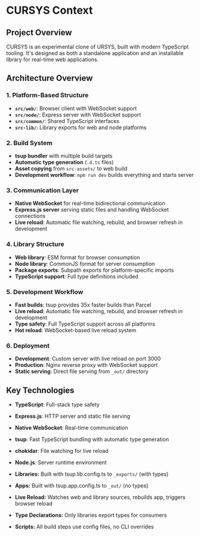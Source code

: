 # CURSYS Context

## Project Overview
CURSYS is an experimental clone of URSYS, built with modern TypeScript tooling. It's designed as both a standalone application and an installable library for real-time web applications.

## Architecture Overview

### 1. Platform-Based Structure
- **`src/web/`**: Browser client with WebSocket support
- **`src/node/`**: Express server with WebSocket support  
- **`src/common/`**: Shared TypeScript interfaces
- **`src-lib/`**: Library exports for web and node platforms

### 2. Build System
- **tsup bundler** with multiple build targets
- **Automatic type generation** (`.d.ts` files)
- **Asset copying** from `src-assets/` to web build
- **Development workflow**: `npm run dev` builds everything and starts server

### 3. Communication Layer
- **Native WebSocket** for real-time bidirectional communication
- **Express.js server** serving static files and handling WebSocket connections
- **Live reload**: Automatic file watching, rebuild, and browser refresh in development

### 4. Library Structure
- **Web library**: ESM format for browser consumption
- **Node library**: CommonJS format for server consumption
- **Package exports**: Subpath exports for platform-specific imports
- **TypeScript support**: Full type definitions included

### 5. Development Workflow
- **Fast builds**: tsup provides 35x faster builds than Parcel
- **Live reload**: Automatic file watching, rebuild, and browser refresh in development
- **Type safety**: Full TypeScript support across all platforms
- **Hot reload**: WebSocket-based live reload system

### 6. Deployment
- **Development**: Custom server with live reload on port 3000
- **Production**: Nginx reverse proxy with WebSocket support
- **Static serving**: Direct file serving from `_out/` directory

## Key Technologies
- **TypeScript**: Full-stack type safety
- **Express.js**: HTTP server and static file serving
- **Native WebSocket**: Real-time communication
- **tsup**: Fast TypeScript bundling with automatic type generation
- **chokidar**: File watching for live reload
- **Node.js**: Server runtime environment 

- **Libraries:** Built with tsup.lib.config.ts to `_exports/` (with types)
- **Apps:** Built with tsup.app.config.ts to `_out/` (no types)
- **Live Reload:** Watches web and library sources, rebuilds app, triggers browser reload
- **Type Declarations:** Only libraries export types for consumers
- **Scripts:** All build steps use config files, no CLI overrides
